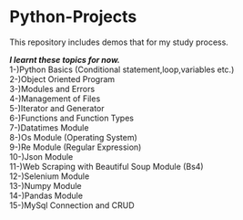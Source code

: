 # Python-Projects


This repository includes demos that for my study process. <br/>

***I learnt these topics for now.*** <br/>
1-)Python Basics (Conditional statement,loop,variables etc.)<br/>
2-)Object Oriented Program<br/>
3-)Modules and Errors<br/>
4-)Management of Files<br/>
5-)Iterator and Generator<br/>
6-)Functions and Function Types<br/>
7-)Datatimes Module<br/>
8-)Os Module (Operating System)<br/>
9-)Re Module (Regular Expression)<br/>
10-)Json Module<br/>
11-)Web Scraping with Beautiful Soup Module (Bs4)<br/>
12-)Selenium Module<br/>
13-)Numpy Module<br/>
14-)Pandas Module<br/>
15-)MySql Connection and CRUD </br>
